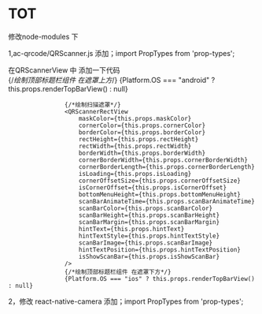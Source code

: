 # TOT
修改node-modules 下

1,ac-qrcode/QRScanner.js
添加；import PropTypes from 'prop-types';

在QRScannerView 中 添加一下代码  
                      {/*绘制顶部标题栏组件  在遮罩上方*/}
                    {Platform.OS === "android" ? this.props.renderTopBarView() : null}

                    {/*绘制扫描遮罩*/}
                    <QRScannerRectView
                        maskColor={this.props.maskColor}
                        cornerColor={this.props.cornerColor}
                        borderColor={this.props.borderColor}
                        rectHeight={this.props.rectHeight}
                        rectWidth={this.props.rectWidth}
                        borderWidth={this.props.borderWidth}
                        cornerBorderWidth={this.props.cornerBorderWidth}
                        cornerBorderLength={this.props.cornerBorderLength}
                        isLoading={this.props.isLoading}
                        cornerOffsetSize={this.props.cornerOffsetSize}
                        isCornerOffset={this.props.isCornerOffset}
                        bottomMenuHeight={this.props.bottomMenuHeight}
                        scanBarAnimateTime={this.props.scanBarAnimateTime}
                        scanBarColor={this.props.scanBarColor}
                        scanBarHeight={this.props.scanBarHeight}
                        scanBarMargin={this.props.scanBarMargin}
                        hintText={this.props.hintText}
                        hintTextStyle={this.props.hintTextStyle}
                        scanBarImage={this.props.scanBarImage}
                        hintTextPosition={this.props.hintTextPosition}
                        isShowScanBar={this.props.isShowScanBar}
                    />
                    {/*绘制顶部标题栏组件 在遮罩下方*/}
                    {Platform.OS === "ios" ? this.props.renderTopBarView() : null}

2，修改 react-native-camera
添加；import PropTypes from 'prop-types';
